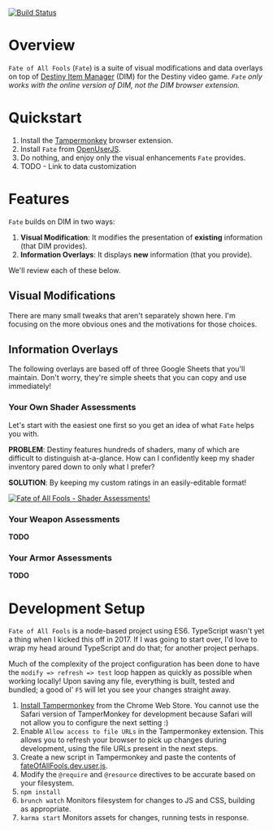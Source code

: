 [![Build Status](https://travis-ci.org/rslifka/fate_of_all_fools.svg?branch=master)](https://travis-ci.org/rslifka/fate_of_all_fools)

# Overview

`Fate of All Fools` (`Fate`) is a suite of visual modifications and data overlays on top of [Destiny Item Manager](https://www.destinyitemmanager.com/) (DIM) for the Destiny video game. *`Fate` only works with the online version of DIM, not the DIM browser extension.*

# Quickstart

1. Install the [Tampermonkey](https://tampermonkey.net/) browser extension.
1. Install `Fate` from [OpenUserJS](https://openuserjs.org/scripts/rslifka/FateOfAllFools_-_DIM_Customization).
1. Do nothing, and enjoy only the visual enhancements `Fate` provides.
1. TODO - Link to data customization

# Features

`Fate` builds on DIM in two ways:

1. **Visual Modification**: It modifies the presentation of **existing** information (that DIM provides).
1. **Information Overlays**: It displays **new** information (that you provide).

We'll review each of these below.

## Visual Modifications

There are many small tweaks that aren't separately shown here. I'm focusing on the more obvious ones and the motivations for those choices.

## Information Overlays

The following overlays are based off of three Google Sheets that you'll maintain. Don't worry, they're simple sheets that you can copy and use immediately!

### Your Own Shader Assessments

Let's start with the easiest one first so you get an idea of what `Fate` helps you with.

**PROBLEM**: Destiny features hundreds of shaders, many of which are difficult to distinguish at-a-glance. How can I confidently keep my shader inventory pared down to only what I prefer?

**SOLUTION**: By keeping my custom ratings in an easily-editable format!

[![Fate of All Fools - Shader Assessments!](https://rslifka.github.io/fate_of_all_fools/img/fate-shader-ratings.png)](https://docs.google.com/spreadsheets/d/16BO3r1B5vuLtCnR06l_rtCl_WlWVDkg_9C9Gu-v-xi4/edit#gid=1194152043)

### Your Weapon Assessments

**TODO**

### Your Armor Assessments

**TODO**

# Development Setup
`Fate of All Fools` is a node-based project using ES6. TypeScript wasn't yet a thing when I kicked this off in 2017. If I was going to start over, I'd love to wrap my head around TypeScript and do that; for another project perhaps.

Much of the complexity of the project configuration has been done to have the `modify => refresh => test` loop happen as quickly as possible when working locally! Upon saving any file, everything is built, tested and bundled; a good ol' `F5` will let you see your changes straight away.

1. [Install Tampermonkey](https://chrome.google.com/webstore/detail/Tampermonkey/dhdgffkkebhmkfjojejmpbldmpobfkfo?hl=en) from the Chrome Web Store. You cannot use the Safari version of TamperMonkey for development because Safari will not allow you to configure the next setting :)
1. Enable `Allow access to file URLs` in the Tampermonkey extension. This allows you to refresh your browser to pick up changes during development, using the file URLs present in the next steps.
1. Create a new script in Tampermonkey and paste the contents of [fateOfAllFools.dev.user.js](https://github.com/rslifka/fate_of_all_fools/blob/master/fateOfAllFools.dev.user.js).
1. Modify the `@require` and `@resource` directives to be accurate based on your filesystem.
1. `npm install`
1. `brunch watch` Monitors filesystem for changes to JS and CSS, building as appropriate.
1. `karma start` Monitors assets for changes, running tests in response.
